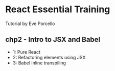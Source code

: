 # React Essential Training
Tutorial by Eve Porcello

## chp2 - Intro to JSX and Babel
  * 1: Pure React
  * 2: Refactoring elements using JSX
  * 3: Babel inline transpiling
